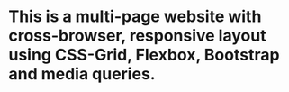 # This is a multi-page website with cross-browser, responsive layout using CSS-Grid, Flexbox, Bootstrap and media queries.
